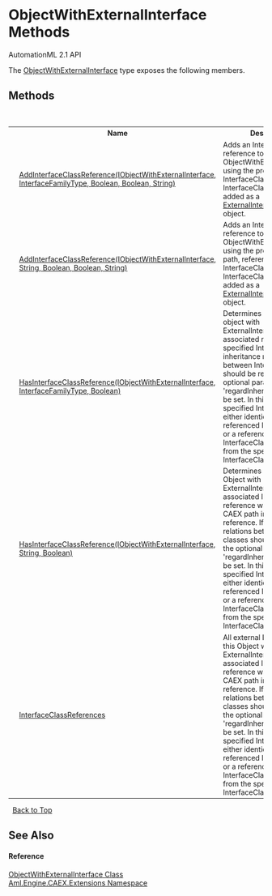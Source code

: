 # ObjectWithExternalInterface Methods
AutomationML 2.1 API 

The <a href="T_Aml_Engine_CAEX_Extensions_ObjectWithExternalInterface">ObjectWithExternalInterface</a> type exposes the following members.


## Methods
&nbsp;<table><tr><th></th><th>Name</th><th>Description</th></tr><tr><td>![Public method](media/pubmethod.gif "Public method")![Static member](media/static.gif "Static member")![Code example](media/CodeExample.png "Code example")</td><td><a href="M_Aml_Engine_CAEX_Extensions_ObjectWithExternalInterface_AddInterfaceClassReference">AddInterfaceClassReference(IObjectWithExternalInterface, InterfaceFamilyType, Boolean, Boolean, String)</a></td><td>
Adds an InterfaceClass reference to this ObjectWithExternalInterface using the provided InterfaceClass object. The InterfaceClass reference is added as a <a href="T_Aml_Engine_CAEX_ExternalInterfaceType">ExternalInterfaceType</a> object.</td></tr><tr><td>![Public method](media/pubmethod.gif "Public method")![Static member](media/static.gif "Static member")![Code example](media/CodeExample.png "Code example")</td><td><a href="M_Aml_Engine_CAEX_Extensions_ObjectWithExternalInterface_AddInterfaceClassReference_1">AddInterfaceClassReference(IObjectWithExternalInterface, String, Boolean, Boolean, String)</a></td><td>
Adds an InterfaceClass reference to this ObjectWithExternalInterface using the provided CAEX path, referencing an InterfaceClass object. The InterfaceClass reference is added as a <a href="T_Aml_Engine_CAEX_ExternalInterfaceType">ExternalInterfaceType</a> object.</td></tr><tr><td>![Public method](media/pubmethod.gif "Public method")![Static member](media/static.gif "Static member")![Code example](media/CodeExample.png "Code example")</td><td><a href="M_Aml_Engine_CAEX_Extensions_ObjectWithExternalInterface_HasInterfaceClassReference">HasInterfaceClassReference(IObjectWithExternalInterface, InterfaceFamilyType, Boolean)</a></td><td>
Determines whether an object with ExternalInterfaces has an associated reference to the specified InterfaceClass. If inheritance relations between InterfaceClasses should be regarded, the optional parameter 'regardInheritance' should be set. In this case the specified InterfaceClass is either identical to a referenced InterfaceClass or a referenced InterfaceClass is derived from the specified InterfaceClass.</td></tr><tr><td>![Public method](media/pubmethod.gif "Public method")![Static member](media/static.gif "Static member")![Code example](media/CodeExample.png "Code example")</td><td><a href="M_Aml_Engine_CAEX_Extensions_ObjectWithExternalInterface_HasInterfaceClassReference_1">HasInterfaceClassReference(IObjectWithExternalInterface, String, Boolean)</a></td><td>
Determines whether this Object with ExternalInterfaces has an associated InterfaceClass reference with the specified CAEX path interface reference. If inheritance relations between interface classes should be regarded, the optional parameter 'regardInheritance' should be set. In this case the specified InterfaceClass is either identical to a referenced InterfaceClass or a referenced InterfaceClass is derived from the specified InterfaceClass.</td></tr><tr><td>![Public method](media/pubmethod.gif "Public method")![Static member](media/static.gif "Static member")</td><td><a href="M_Aml_Engine_CAEX_Extensions_ObjectWithExternalInterface_InterfaceClassReferences">InterfaceClassReferences</a></td><td>
All external Interfaces of this Object with ExternalInterfaces with an associated InterfaceClass reference with the specified CAEX path interface reference. If inheritance relations between interface classes should be regarded, the optional parameter 'regardInheritance' should be set. In this case the specified InterfaceClass is either identical to a referenced InterfaceClass or a referenced InterfaceClass is derived from the specified InterfaceClass.</td></tr></table>&nbsp;
<a href="#objectwithexternalinterface-methods">Back to Top</a>

## See Also


#### Reference
<a href="T_Aml_Engine_CAEX_Extensions_ObjectWithExternalInterface">ObjectWithExternalInterface Class</a><br /><a href="N_Aml_Engine_CAEX_Extensions">Aml.Engine.CAEX.Extensions Namespace</a><br />
